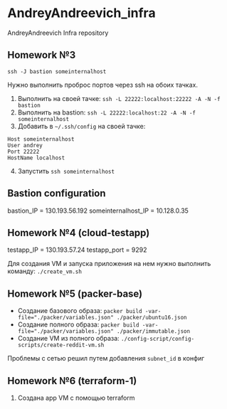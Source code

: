 # AndreyAndreevich_infra
AndreyAndreevich Infra repository

## Homework №3

`ssh -J bastion someinternalhost`

Нужно выполнить проброс портов через ssh на обоих тачках.
1. Выполнить на своей тачке: `ssh -L 22222:localhost:22222 -A -N -f bastion`
2. Выполнить на bastion: `ssh -L 22222:localhost:22 -A -N -f someinternalhost`
3. Добавить в `~/.ssh/config` на своей тачке:
```
Host someinternalhost
User andrey
Port 22222
HostName localhost
```
4. Запустить `ssh someinternalhost`

## Bastion configuration
bastion_IP = 130.193.56.192
someinternalhost_IP = 10.128.0.35

## Homework №4 (cloud-testapp)
testapp_IP = 130.193.57.24
testapp_port = 9292

Для создания VM и запуска приложения на нем нужно выполнить команду: `./create_vm.sh`

## Homework №5 (packer-base)

* Создание базового образа: `packer build -var-file="./packer/variables.json" ./packer/ubuntu16.json`
* Создание полного образа: `packer build -var-file="./packer/variables.json" ./packer/immutable.json`
* Создание VM из полного образа: `./config-script/config-scripts/create-reddit-vm.sh`

Проблемы с сетью решил путем добавления `subnet_id` в конфиг

## Homework №6 (terraform-1)

1. Создана app VM с помощью terraform
